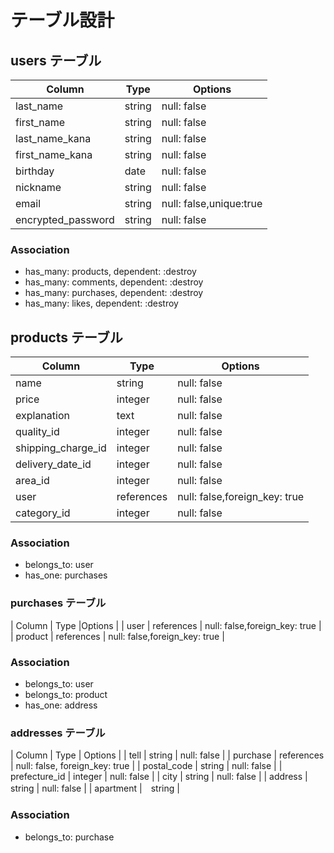 # テーブル設計

## users テーブル

| Column   | Type   | Options     |
| -------- | ------ | ----------- |
| last_name     | string | null: false |
| first_name    | string | null: false |
| last_name_kana | string | null: false |
| first_name_kana | string | null: false |
| birthday | date | null: false |
| nickname | string | null: false |
| email | string | null: false,unique:true |
| encrypted_password | string | null: false |



### Association

- has_many: products, dependent: :destroy
- has_many: comments, dependent: :destroy
- has_many: purchases, dependent: :destroy
- has_many: likes, dependent: :destroy


## products テーブル

| Column | Type   | Options     |
| ------ | ------ | ----------- |
| name   | string | null: false |
| price  | integer | null: false |
| explanation | text | null: false |
| quality_id | integer | null: false |
| shipping_charge_id | integer | null: false |
| delivery_date_id | integer | null: false |
| area_id   | integer | null: false |
| user | references | null: false,foreign_key: true |
| category_id | integer | null: false |



### Association

- belongs_to: user
- has_one: purchases







### purchases テーブル

| Column	| Type	|Options                                   |
| user	| references	| null: false,foreign_key: true      |
| product |	references	| null: false,foreign_key: true  |

### Association

- belongs_to: user
- belongs_to: product
- has_one: address

### addresses テーブル

| Column	| Type	| Options                                  |
| tell    | string | null: false                             |
| purchase    | references | null: false, foreign_key: true      |
| postal_code | string | null: false                         |
| prefecture_id | integer | null: false                         |
| city    | string | null: false                             |
| address | string | null: false                             |
| apartment |　string                                        |
### Association

- belongs_to: purchase



